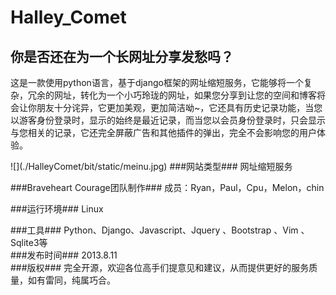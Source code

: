 Halley_Comet
============
你是否还在为一个长网址分享发愁吗？
------------------------------
<p>这是一款使用python语言，基于django框架的网址缩短服务，它能够将一个复杂，冗余的网址，转化为一个小巧玲珑的网址，如果您分享到让您的空间和博客将会让你朋友十分诧异，它更加美观，更加简洁呦~，它还具有历史记录功能，当您以游客身份登录时，显示的始终是最近记录，而当您以会员身份登录时，只会显示与您相关的记录，它还完全屏蔽广告和其他插件的弹出，完全不会影响您的用户体验。</p>
![](./HalleyComet/bit/static/meinu.jpg)
###网站类型###
网址缩短服务  

###Braveheart Courage团队制作###
成员：Ryan，Paul，Cpu，Melon，chin  

###运行环境###
Linux  

###工具###
Python、Django、Javascript、Jquery 、Bootstrap 、Vim 、Sqlite3等  
###发布时间###
2013.8.11  
###版权###
完全开源，欢迎各位高手们提意见和建议，从而提供更好的服务质量，如有雷同，纯属巧合。
